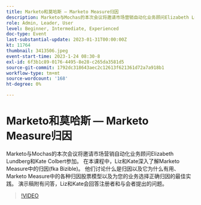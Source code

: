 ```yaml
---
title: Marketo和莫哈斯 — Marketo Measure归因
description: Marketo与Mochas的本次会议将邀请市场营销自动化业务顾问Elizabeth Lundberg和Kate Colbert参加。 在本课程中，Liz和Kate深入了解Marketo Measure中的归因(fka Bizible)。 他们讨论什么是归因以及它为什么有用、Marketo Measure中的各种归因股票模型以及为您的业务选择正确归因的最佳实践。 演示稿附有问答，Liz和Kate会回答注册者和与会者提出的问题。
role: Admin, Leader, User
level: Beginner, Intermediate, Experienced
doc-type: Event
last-substantial-update: 2023-01-31T00:00:00Z
kt: 11764
thumbnail: 3413506.jpeg
event-start-time: 2023-1-24 08:30-8
exl-id: 6f3b1c89-0176-4495-8e28-c265da3581d5
source-git-commit: 1792dc318643aec2c12613f621361d72a7a918b1
workflow-type: tm+mt
source-wordcount: '168'
ht-degree: 0%

---
```


# Marketo和莫哈斯 — Marketo Measure归因

Marketo与Mochas的本次会议将邀请市场营销自动化业务顾问Elizabeth Lundberg和Kate Colbert参加。 在本课程中，Liz和Kate深入了解Marketo Measure中的归因(fka Bizible)。 他们讨论什么是归因以及它为什么有用、Marketo Measure中的各种归因股票模型以及为您的业务选择正确归因的最佳实践。 演示稿附有问答，Liz和Kate会回答注册者和与会者提出的问题。

>[!VIDEO](https://video.tv.adobe.com/v/3413506/?quality=12&learn=on)
